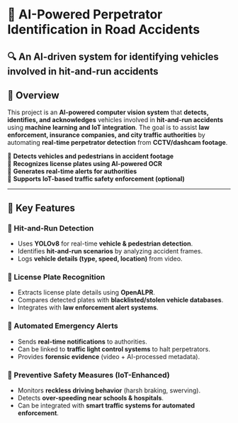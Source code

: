 # 🚦 AI-Powered Perpetrator Identification in Road Accidents  
## 🔍 An AI-driven system for identifying vehicles involved in hit-and-run accidents  


## 📌 Overview  
This project is an **AI-powered computer vision system** that **detects, identifies, and acknowledges** vehicles involved in **hit-and-run accidents** using **machine learning and IoT integration**. The goal is to assist **law enforcement, insurance companies, and city traffic authorities** by automating **real-time perpetrator detection** from **CCTV/dashcam footage**.  

🔹 **Detects vehicles and pedestrians in accident footage**  
🔹 **Recognizes license plates using AI-powered OCR**  
🔹 **Generates real-time alerts for authorities**  
🔹 **Supports IoT-based traffic safety enforcement (optional)**  

---

## 🎯 Key Features  
### 🚗 Hit-and-Run Detection  
- Uses **YOLOv8** for real-time **vehicle & pedestrian detection**.  
- Identifies **hit-and-run scenarios** by analyzing accident frames.  
- Logs **vehicle details (type, speed, location)** from video.  

### 🚦 License Plate Recognition  
- Extracts license plate details using **OpenALPR**.  
- Compares detected plates with **blacklisted/stolen vehicle databases**.  
- Integrates with **law enforcement alert systems**.  

### 🏥 Automated Emergency Alerts  
- Sends **real-time notifications** to authorities.  
- Can be linked to **traffic light control systems** to halt perpetrators.  
- Provides **forensic evidence** (video + AI-processed metadata).  

### 🛑 Preventive Safety Measures (IoT-Enhanced)  
- Monitors **reckless driving behavior** (harsh braking, swerving).  
- Detects **over-speeding near schools & hospitals**.  
- Can be integrated with **smart traffic systems for automated enforcement**.  

